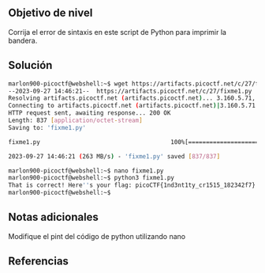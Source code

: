 ## Objetivo de nivel
Corrija el error de sintaxis en este script de Python para imprimir la bandera.

## Solución
``` bash
marlon900-picoctf@webshell:~$ wget https://artifacts.picoctf.net/c/27/fixme1.py
--2023-09-27 14:46:21--  https://artifacts.picoctf.net/c/27/fixme1.py
Resolving artifacts.picoctf.net (artifacts.picoctf.net)... 3.160.5.71, 3.160.5.42, 3.160.5.18, ...
Connecting to artifacts.picoctf.net (artifacts.picoctf.net)|3.160.5.71|:443... connected.
HTTP request sent, awaiting response... 200 OK
Length: 837 [application/octet-stream]
Saving to: 'fixme1.py'

fixme1.py                                     100%[=================================================================================================>]     837  --.-KB/s    in 0s      

2023-09-27 14:46:21 (263 MB/s) - 'fixme1.py' saved [837/837]

marlon900-picoctf@webshell:~$ nano fixme1.py 
marlon900-picoctf@webshell:~$ python3 fixme1.py 
That is correct! Here''s your flag: picoCTF{1nd3nt1ty_cr1515_182342f7}
marlon900-picoctf@webshell:~$ 
```
## Notas adicionales
Modifique el pint del código de python utilizando nano

## Referencias

